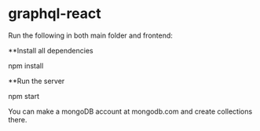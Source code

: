 # graphql-react

Run the following in both main folder and frontend:

**Install all dependencies

npm install

**Run the server

npm start


You can make a mongoDB account at mongodb.com and create collections there.
